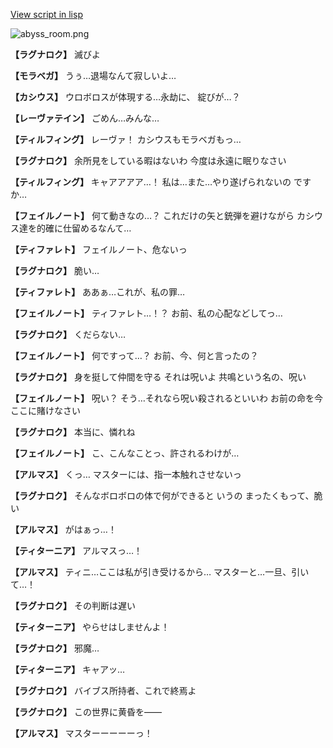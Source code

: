 [View script in lisp](../scripts/110160263.txt)

![abyss_room.png](../images/backgrounds/abyss_room.png)

**【ラグナロク】**
滅びよ

**【モラベガ】**
うぅ…退場なんて寂しいよ…

**【カシウス】**
ウロボロスが体現する…永劫に、
綻びが…？

**【レーヴァテイン】**
ごめん…みんな…

**【ティルフィング】**
レーヴァ！
カシウスもモラベガもっ…

**【ラグナロク】**
余所見をしている暇はないわ
今度は永遠に眠りなさい

**【ティルフィング】**
キャアアアア…！
私は…また…やり遂げられないの
ですか…

**【フェイルノート】**
何て動きなの…？
これだけの矢と銃弾を避けながら
カシウス達を的確に仕留めるなんて…

**【ティファレト】**
フェイルノート、危ないっ

**【ラグナロク】**
脆い…

**【ティファレト】**
ああぁ…これが、私の罪…

**【フェイルノート】**
ティファレト…！？
お前、私の心配などしてっ…

**【ラグナロク】**
くだらない…

**【フェイルノート】**
何ですって…？
お前、今、何と言ったの？

**【ラグナロク】**
身を挺して仲間を守る
それは呪いよ
共鳴という名の、呪い

**【フェイルノート】**
呪い？
そう…それなら呪い殺されるといいわ
お前の命を今ここに賭けなさい

**【ラグナロク】**
本当に、憐れね

**【フェイルノート】**
こ、こんなことっ、許されるわけが…

**【アルマス】**
くっ…
マスターには、指一本触れさせないっ

**【ラグナロク】**
そんなボロボロの体で何ができると
いうの
まったくもって、脆い

**【アルマス】**
がはぁっ…！

**【ティターニア】**
アルマスっ…！

**【アルマス】**
ティニ…ここは私が引き受けるから…
マスターと…一旦、引いて…！

**【ラグナロク】**
その判断は遅い

**【ティターニア】**
やらせはしませんよ！

**【ラグナロク】**
邪魔…

**【ティターニア】**
キャアッ…

**【ラグナロク】**
バイブス所持者、これで終焉よ

**【ラグナロク】**
この世界に黄昏を――

**【アルマス】**
マスターーーーーっ！
